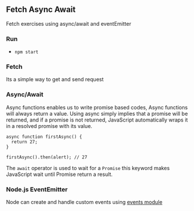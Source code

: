 ## Fetch Async Await

Fetch exercises using async/await and eventEmitter

### Run 
- `npm start`

### Fetch
Its a simple way to get and send request

### Async/Await
Async functions enables us to write promise based codes, Async functions will always return a value. Using async simply implies that a promise will be returned, and if a promise is not returned, JavaScript automatically wraps it in a resolved promise with its value.

```
async function firstAsync() {
  return 27;
}

firstAsync().then(alert); // 27
```

The `await` operator is used to wait for a `Promise` this keyword makes JavaScript wait until Promise return a result.

### Node.js EventEmitter
Node can create and handle custom events using [events module](https://nodejs.org/api/events.html) 